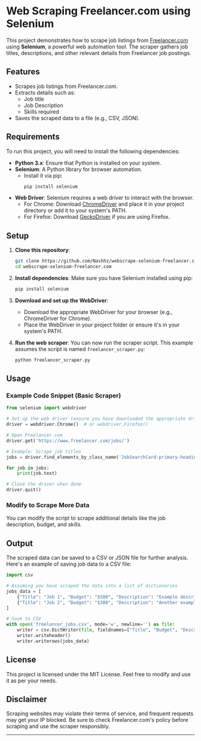 # Web Scraping Freelancer.com using Selenium

This project demonstrates how to scrape job listings from [Freelancer.com](https://www.freelancer.com/) using **Selenium**, a powerful web automation tool. The scraper gathers job titles, descriptions, and other relevant details from Freelancer job postings.

## Features
- Scrapes job listings from Freelancer.com.
- Extracts details such as:
  - Job title
  - Job Description
  - Skills required
- Saves the scraped data to a file (e.g., CSV, JSON).

## Requirements

To run this project, you will need to install the following dependencies:

- **Python 3.x**: Ensure that Python is installed on your system.
- **Selenium**: A Python library for browser automation.
  - Install it via pip:
    ```bash
    pip install selenium
    ```
- **Web Driver**: Selenium requires a web driver to interact with the browser.
  - For Chrome: Download [ChromeDriver](https://sites.google.com/a/chromium.org/chromedriver/downloads) and place it in your project directory or add it to your system's PATH.
  - For Firefox: Download [GeckoDriver](https://github.com/mozilla/geckodriver/releases) if you are using Firefox.

## Setup

1. **Clone this repository**:
   ```bash
   git clone https://github.com/Nashhz/webscrape-selenium-freelancer.com.git
   cd webscrape-selenium-freelancer.com
   ```

2. **Install dependencies**:
   Make sure you have Selenium installed using pip:
   ```bash
   pip install selenium
   ```

3. **Download and set up the WebDriver**:
   - Download the appropriate WebDriver for your browser (e.g., ChromeDriver for Chrome).
   - Place the WebDriver in your project folder or ensure it's in your system's PATH.

4. **Run the web scraper**:
   You can now run the scraper script. This example assumes the script is named `freelancer_scraper.py`:
   ```bash
   python freelancer_scraper.py
   ```

## Usage

### Example Code Snippet (Basic Scraper)
```python
from selenium import webdriver

# Set up the web driver (ensure you have downloaded the appropriate driver)
driver = webdriver.Chrome()  # or webdriver.Firefox()

# Open Freelancer.com
driver.get('https://www.freelancer.com/jobs/')

# Example: Scrape job titles
jobs = driver.find_elements_by_class_name('JobSearchCard-primary-heading-link')

for job in jobs:
    print(job.text)

# Close the driver when done
driver.quit()
```

### Modify to Scrape More Data
You can modify the script to scrape additional details like the job description, budget, and skills.

## Output
The scraped data can be saved to a CSV or JSON file for further analysis. Here's an example of saving job data to a CSV file:

```python
import csv

# Assuming you have scraped the data into a list of dictionaries
jobs_data = [
    {"Title": "Job 1", "Budget": "$500", "Description": "Example description"},
    {"Title": "Job 2", "Budget": "$300", "Description": "Another example"}
]

# Save to CSV
with open('freelancer_jobs.csv', mode='w', newline='') as file:
    writer = csv.DictWriter(file, fieldnames=["Title", "Budget", "Description"])
    writer.writeheader()
    writer.writerows(jobs_data)
```

## License
This project is licensed under the MIT License. Feel free to modify and use it as per your needs.

## Disclaimer
Scraping websites may violate their terms of service, and frequent requests may get your IP blocked. Be sure to check Freelancer.com's policy before scraping and use the scraper responsibly.

---
